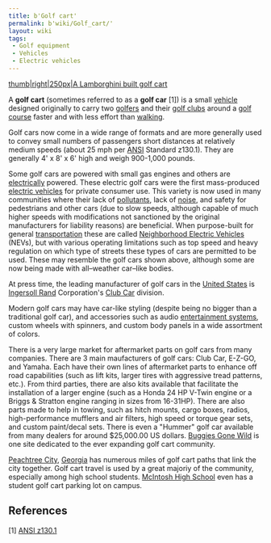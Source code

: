 ```yaml
---
title: b'Golf cart'
permalink: b'wiki/Golf_cart/'
layout: wiki
tags:
 - Golf equipment
 - Vehicles
 - Electric vehicles
---
```


[thumb\|right\|250px\|A Lamborghini built golf
cart](http://upload.wikimedia.org/wikipedia/commons/4/41/Lamborghini1.jpg "wikilink")

A **golf cart** (sometimes referred to as a **golf car** [1]) is a small
[vehicle](vehicle "wikilink") designed originally to carry two
[golfers](golf "wikilink") and their [golf
clubs](/wiki/Golf_club_(equipment) "wikilink") around a [golf
course](golf_course "wikilink") faster and with less effort than
[walking](walking "wikilink").

Golf cars now come in a wide range of formats and are more generally
used to convey small numbers of passengers short distances at relatively
medium speeds (about 25 mph per [ANSI](/wiki/ANSI "wikilink") Standard
z130.1). They are generally 4' x 8' x 6' high and weigh 900-1,000
pounds.

Some golf cars are powered with small gas engines and others are
[electrically](electric_motor "wikilink") powered. These electric golf
cars were the first mass-produced [electric
vehicles](electric_vehicle "wikilink") for private consumer use. This
variety is now used in many communities where their lack of
[pollutants](pollutants "wikilink"), lack of [noise](noise "wikilink"),
and safety for pedestrians and other cars (due to slow speeds, although
capable of much higher speeds with modifications not sanctioned by the
original manufacturers for liability reasons) are beneficial. When
purpose-built for general [transportation](transport "wikilink") these
are called [Neighborhood Electric
Vehicles](/wiki/Neighborhood_electric_vehicle "wikilink") (NEVs), but with
various operating limitations such as top speed and heavy regulation on
which type of streets these types of cars are permitted to be used.
These may resemble the golf cars shown above, although some are now
being made with all–weather car–like bodies.

At press time, the leading manufacturer of golf cars in the [United
States](/wiki/United_States "wikilink") is [Ingersoll
Rand](/wiki/Ingersoll_Rand "wikilink") Corporation's [Club
Car](/wiki/Club_Car "wikilink") division.

Modern golf cars may have car-like styling (despite being no bigger than
a traditional golf car), and accessories such as audio [entertainment
systems](entertainment_system "wikilink"), custom wheels with spinners,
and custom body panels in a wide assortment of colors.

There is a very large market for aftermarket parts on golf cars from
many companies. There are 3 main maufacturers of golf cars: Club Car,
E-Z-GO, and Yamaha. Each have their own lines of aftermarket parts to
enhance off road capabilities (such as lift kits, larger tires with
aggressive tread patterns, etc.). From third parties, there are also
kits available that facilitate the installation of a larger engine (such
as a Honda 24 HP V-Twin engine or a Briggs & Stratton engine ranging in
sizes from 16-31HP). There are also parts made to help in towing, such
as hitch mounts, cargo boxes, radios, high-performance mufflers and air
filters, high speed or torque gear sets, and custom paint/decal sets.
There is even a "Hummer" golf car available from many dealers for around
$25,000.00 US dollars. [Buggies Gone
Wild](http://www.buggiesgonewild.com) is one site dedicated to the ever
expanding golf cart community.

[Peachtree City](/wiki/Peachtree_City "wikilink"),
[Georgia](/wiki/Georgia_(U.S._state) "wikilink") has numerous miles of golf
cart paths that link the city together. Golf cart travel is used by a
great majoriy of the community, especially among high school students.
[McIntosh High School](/wiki/McIntosh_High_School "wikilink") even has a
student golf cart parking lot on campus.

References
----------

<references />

[1] [ANSI
z130.1](http://www.ansi.org/news_publications/media_tips/golf.aspx?menuid=7)
